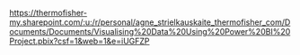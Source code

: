 https://thermofisher-my.sharepoint.com/:u:/r/personal/agne_strielkauskaite_thermofisher_com/Documents/Documents/Visualising%20Data%20Using%20Power%20BI%20Project.pbix?csf=1&web=1&e=iUGFZP
